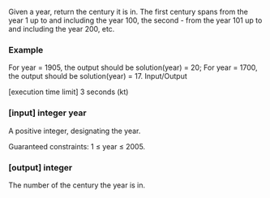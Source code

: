 Given a year, return the century it is in. The first century spans from the year 1 up to and including the year 100, the second - from the year 101 up to and including the year 200, etc.

### Example

For year = 1905, the output should be
solution(year) = 20;
For year = 1700, the output should be
solution(year) = 17.
Input/Output

[execution time limit] 3 seconds (kt)

### [input] integer year

A positive integer, designating the year.

Guaranteed constraints:
1 ≤ year ≤ 2005.

### [output] integer

The number of the century the year is in.
